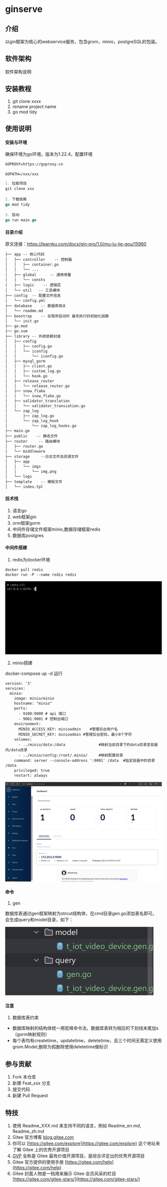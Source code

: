 # ginserve

## 介绍
以gin框架为核心的webservice服务，包含grom，minio，postgreSQL的包装。

## 软件架构
软件架构说明


##  安装教程

1.  git clone  xxxx
2.  rename project name
3.  go mod tidy

## 使用说明



#### 安装与环境


确保环境为go环境，版本为1.22.4，配置环境

```shell
GOPROXY=https://goproxy.cn

GOPATH=/xxx/xxx
```

```go
1. 拉取项目
git clone xxx

2. 下载依赖
go mod tidy

3. 启动
go run main.go
```

#### 目录介绍

原文连接：https://learnku.com/docs/gin-pro/1.0/mu-lu-jie-gou/15980


````shell
├── app -- 核心代码
│   ├── controller    -- 控制器 
│   │   ├── container.go
│   │   └── ...
│   ├── global      -- 通用常量
│   │   └── consts
│   ├── logic    -- 逻辑层
│   └── util   -- 工具模块
├── config  -- 配置文件信息
│   └── config.yml
├── database    -- 数据库相关
│   └── readme.md
├── boostrap    -- 在程序启动时 最先执行的初始化函数
│   └── init.go
├── go.mod
├── go.sum
├── library -- 外部依赖封装
│   ├── config
│   │   ├── config.go
│   │   └── iconfig
│   │       └── iconfig.go
│   ├── mysql_gorm
│   │   ├── client.go
│   │   ├── custom_log.go
│   │   └── hook.go
│   ├── release_router
│   │   └── release_router.go
│   ├── snow_flake
│   │   └── snow_flake.go
│   ├── validator_translation
│   │   └── validator_transiation.go
│   └── zap_log
│       ├── zap_log.go
│       └── zap_log_hook
│           └── zap_log_hooks.go
├── main.go
├── public    -- 静态文件 
├── router     -- 路由模块 
│   ├── router.go
│   └── middleware
├── storage     --日志文件及资源文件
│   ├── app
│   │   └── imgs
│   │       └── img.png
│   └── logs
├── template    -- 模板文件
│   └── index.tpl
````

#### 技术栈

1. 语言go
2. web框架gin
3. orm框架gorm
4. 中间件存储文件框架minio,数据存储框架redis
5. 数据库postgres


#### 中间件搭建

1. redis为docker环境

```shell
docker pull redis
docker run -P --name redis redis
```

![](./public/redis.png)

2. minio搭建

docker-compose up -d 运行

```shell
version: '3'
services:
  minio:
    image: minio/minio
    hostname: "minio"
    ports:
      - 9100:9000 # api 端口
      - 9001:9001 # 控制台端口
    environment:
      MINIO_ACCESS_KEY: minioadmin    #管理后台用户名
      MINIO_SECRET_KEY: minioadmin #管理后台密码，最小8个字符
    volumes:
      - ../minio/data:/data               #映射当前目录下的data目录至容器内/data目录
      - ../minio/config:/root/.minio/     #映射配置目录
    command: server --console-address ':9001' /data  #指定容器中的目录 /data
    privileged: true
    restart: always
```

![](./public/minio.png)




#### 命令

1. gen

数据库表通过gen框架映射为strcut结构体，在cmd目录gen.go添加表名即可。 会生成query和model目录，如下：

![](./public/gen.png)




#### 注意

1. 数据库表约束

+ 数据库映射的结构体统一用驼峰命令法，数据库表转为相应的下划线末尾加s （gorm映射规则）
+ 每个表均有createtime，updatetime，deletetime，且三个时间无需定义使用grom.Model,删除为假删除使用deletetime做标识





## 参与贡献

1.  Fork 本仓库
2.  新建 Feat_xxx 分支
3.  提交代码
4.  新建 Pull Request


## 特技

1.  使用 Readme\_XXX.md 来支持不同的语言，例如 Readme\_en.md, Readme\_zh.md
2.  Gitee 官方博客 [blog.gitee.com](https://blog.gitee.com)
3.  你可以 [https://gitee.com/explore](https://gitee.com/explore) 这个地址来了解 Gitee 上的优秀开源项目
4.  [GVP](https://gitee.com/gvp) 全称是 Gitee 最有价值开源项目，是综合评定出的优秀开源项目
5.  Gitee 官方提供的使用手册 [https://gitee.com/help](https://gitee.com/help)
6.  Gitee 封面人物是一档用来展示 Gitee 会员风采的栏目 [https://gitee.com/gitee-stars/](https://gitee.com/gitee-stars/)
